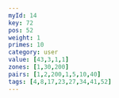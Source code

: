 ```yaml
---
myId: 14
key: 72
pos: 52
weight: 1
primes: 10
category: user
value: [43,3,1,1]
zones: [1,30,200]
pairs: [1,2,200,1,5,10,40]
tags: [4,8,17,23,27,34,41,52]
---
```

